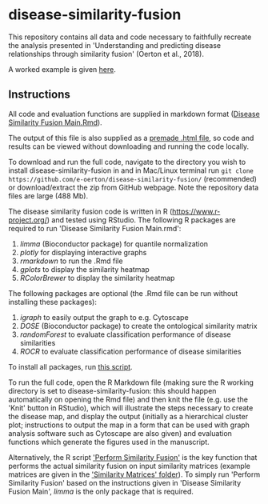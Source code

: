 # disease-similarity-fusion

This repository contains all data and code necessary to faithfully recreate the analysis presented in 'Understanding and predicting disease relationships through similarity fusion' (Oerton et al., 2018).
 
A worked example is given [here](https://rawgit.com/e-oerton/disease-similarity-fusion/master/Disease_Similarity_Fusion_Main.html).

## Instructions

All code and evaluation functions are supplied in markdown format ([Disease Similarity Fusion Main.Rmd](https://github.com/e-oerton/disease-similarity-fusion/blob/master/Disease%20Similarity%20Fusion%20Main.Rmd)).

The output of this file is also supplied as a [premade .html file](https://rawgit.com/e-oerton/disease-similarity-fusion/master/Disease_Similarity_Fusion_Main.html), so code and results can be viewed without downloading and running the code locally.  

To download and run the full code, navigate to the directory you wish to install disease-similarity-fusion in and in Mac/Linux terminal run ```git clone https://github.com/e-oerton/disease-similarity-fusion/``` (recommended) or download/extract the zip from GitHub webpage.  Note the repository data files are large (488 Mb).

The disease similarity fusion code is written in R (https://www.r-project.org/) and tested using RStudio. 
The following R packages are required to run 'Disease Similarity Fusion Main.rmd':
1. *limma* (Bioconductor package) for quantile normalization
2. *plotly* for displaying interactive graphs
3. *rmarkdown* to run the .Rmd file
4. *gplots* to display the similarity heatmap
5. *RColorBrewer* to display the similarity heatmap 

The following packages are optional (the .Rmd file can be run without installing these packages):
1. *igraph* to easily output the graph to e.g. Cytoscape
2. *DOSE* (Bioconductor package) to create the ontological similarity matrix
3. *randomForest* to evaluate classification performance of disease similarities
4. *ROCR* to evaluate classification performance of disease similarities

To install all packages, run [this script](https://github.com/e-oerton/disease-similarity-fusion/blob/master/Scripts/Package%20Installation%20Commands.R).

To run the full code, open the R Markdown file (making sure the R working directory is set to disease-similarity-fusion: this should happen automatically on opening the Rmd file) and then knit the file (e.g. use the 'Knit' button in RStudio), which will illustrate the steps necessary to create the disease map, and display the output (initially as a hierarchical cluster plot; instructions to output the map in a form that can be used with graph analysis software such as Cytoscape are also given) and evaluation functions which generate the figures used in the manuscript.  

Alternatively, the R script ['Perform Similarity Fusion'](https://github.com/e-oerton/disease-similarity-fusion/blob/master/Scripts/Perform%20Similarity%20Fusion.R) is the key function that performs the actual similarity fusion on input similarity matrices (example matrices are given in the ['Similarity Matrices' folder](https://github.com/e-oerton/disease-similarity-fusion/blob/master/Data/Similarity%20Matrices)).  To simply run 'Perform Similarity Fusion' based on the instructions given in 'Disease Similarity Fusion Main', *limma* is the only package that is required.  
